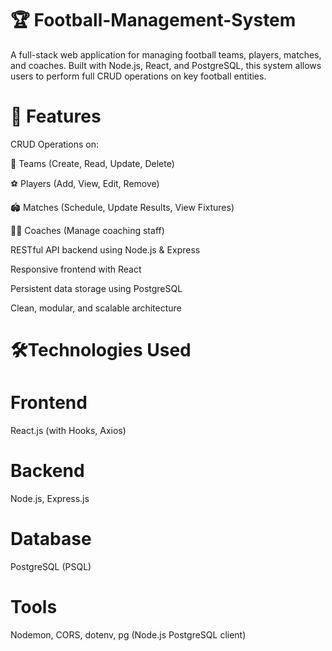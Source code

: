 # 🏆 Football-Management-System
A full-stack web application for managing football teams, players, matches, and coaches. Built with Node.js, React, and PostgreSQL, this system allows users to perform full CRUD operations on key football entities.

# 🚀 Features
CRUD Operations on:

🏁 Teams (Create, Read, Update, Delete)

⚽ Players (Add, View, Edit, Remove)

🏟️ Matches (Schedule, Update Results, View Fixtures)

🧑‍🏫 Coaches (Manage coaching staff)

RESTful API backend using Node.js & Express

Responsive frontend with React

Persistent data storage using PostgreSQL

Clean, modular, and scalable architecture

# 🛠️Technologies Used

# Frontend

React.js (with Hooks, Axios)

# Backend

Node.js, Express.js

# Database

PostgreSQL (PSQL)

# Tools

Nodemon, CORS, dotenv, pg (Node.js PostgreSQL client)
